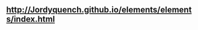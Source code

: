 
http://Jordyquench.github.io/elements/elements/index.html
------------------------------------------------------------